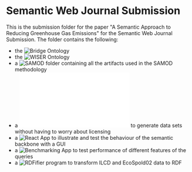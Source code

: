 # Semantic Web Journal Submission
This is the submission folder for the paper "A Semantic Approach to Reducing Greenhouse Gas Emissions" for the Semantic Web Journal Submission.
The folder contains the following:
- the ![Bridge Ontology](Ontologies\BridgeOntology)
- the ![WISER Ontology](Ontologies\WISEROntology)
- a ![SAMOD folder](SAMOD) containing all the artifacts used in the SAMOD methodology 
- a ![Sample Data Generator programm](SampleDataGenerator\dataGenerator.py) to generate data sets without having to worry about licensing
- a ![React App](GUI) to illustrate and test the behaviour of the semantic backbone with a GUI
- a ![Benchmarking App](Benchmarking) to test performance of different features of the queries
- a ![RDFifier program](RDFifier/) to transform ILCD and EcoSpold02 data to RDF


